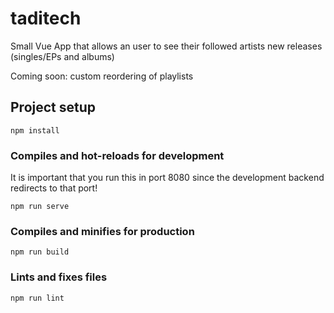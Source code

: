 # taditech

Small Vue App that allows an user to see their followed artists new releases (singles/EPs and albums)

Coming soon: custom reordering of playlists

## Project setup
```
npm install
```

### Compiles and hot-reloads for development

It is important that you run this in port 8080 since the development backend redirects to that port!

```
npm run serve
```

### Compiles and minifies for production
```
npm run build
```

### Lints and fixes files
```
npm run lint
```
